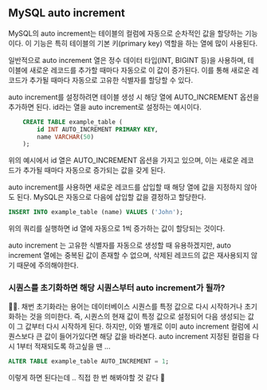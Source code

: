## MySQL auto increment

MySQL의 auto increment는 테이블의 컬럼에 자동으로 순차적인 값을 할당하는 기능이다. 이 기능은 특히 테이블의 기본 키(primary key) 역할을 하는 열에 많이 사용된다.

일반적으로 auto increment 열은 정수 데이터 타입(INT, BIGINT 등)을 사용하며, 테이블에 새로운 레코드를 추가할 때마다 자동으로 이 값이 증가된다. 이를 통해 새로운 레코드가 추가될 때마다 자동으로 고유한 식별자를 할당할 수 있다.

auto increment를 설정하려면 테이블 생성 시 해당 열에 AUTO_INCREMENT 옵션을 추가하면 된다. id라는 열을 auto increment로 설정하는 예시이다.

```sql
    CREATE TABLE example_table (
        id INT AUTO_INCREMENT PRIMARY KEY,
        name VARCHAR(50)
    );
```

위의 예시에서 id 열은 AUTO_INCREMENT 옵션을 가지고 있으며, 이는 새로운 레코드가 추가될 때마다 자동으로 증가되는 값을 갖게 된다.

auto increment를 사용하면 새로운 레코드를 삽입할 때 해당 열에 값을 지정하지 않아도 된다. MySQL은 자동으로 다음에 삽입할 값을 결정하고 할당한다.

```sql
INSERT INTO example_table (name) VALUES ('John');
```

위의 쿼리를 실행하면 id 열에 자동으로 1씩 증가하는 값이 할당되는 것이다.

auto increment 는 고유한 식별자를 자동으로 생성할 때 유용하겠지만, auto increment 열에는 중복된 값이 존재할 수 없으며, 삭제된 레코드의 값은 재사용되지 않기 때문에 주의해야한다.

### 시퀀스를 초기화하면 해당 시퀀스부터 auto increment가 될까?

🙅‍♂️. 채번 초기화라는 용어는 데이터베이스 시퀀스를 특정 값으로 다시 시작하거나 초기화하는 것을 의미한다. 즉, 시퀀스의 현재 값이 특정 값으로 설정되어 다음 생성되는 값이 그 값부터 다시 시작하게 된다.
하지만, 이와 별개로 이미 auto increment 컬럼에 시퀀스보다 큰 값이 들어가있다면 해당 값을 바라본다. auto increment 지정된 컬럼을 다시 1부터 적재되도록 하고싶을 땐 ...

```sql
ALTER TABLE example_table AUTO_INCREMENT = 1;
```

이렇게 하면 된다는데 .. 직접 한 번 해봐야할 것 같다 📝
